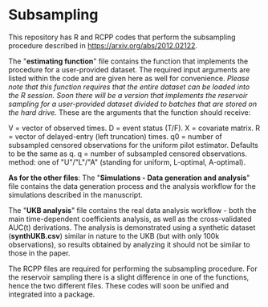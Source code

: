# Subsampling

This repository has R and RCPP codes that perform the subsampling procedure described in https://arxiv.org/abs/2012.02122. 

The "**estimating function**" file contains the function that implements the procedure for a user-provided dataset. The required input arguments are listed within the code and are given here as well for convenience.
*Please note that this function requires that the entire dataset can be loaded into the R session.
Soon there will be a version that implements the reservoir sampling for a user-provided dataset divided to batches that are stored on the hard drive.*
These are the arguments that the function should receive:

V = vector of observed times.
D = event status (T/F).
X = covariate matrix.
R = vector of delayed-entry (left truncation) times.
q0 = number of subsampled censored observations for the uniform pilot estimator. Defaults to be the same as q.
q = number of subsampled censored observations.
method: one of "U"/"L"/"A" (standing for uniform, L-optimal, A-optimal).

**As for the other files**:
The "**Simulations - Data generation and analysis**" file contains the data generation process and the analysis workflow for the simulations described in the manuscript.

The "**UKB analysis**" file contains the real data analysis workflow - both the main time-dependent coefficients analysis, as well as the cross-validated AUC(t) derivations.
The analysis is demonstrated using a synthetic dataset (**synthUKB.csv**) similar in nature to the UKB (but with only 100k observations), so results obtained by analyzing it should not be similar to those in the paper.

The RCPP files are required for performing the subsampling procedure. For the reservoir sampling there is a slight difference in one of the functions, hence the two different
files. These codes will soon be unified and integrated into a package.
